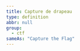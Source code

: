 ```yaml
---
title: Capture de drapeau
type: definition
abbr: null
group:
  - ctf
sameAs: "Capture the Flag"
---
```


